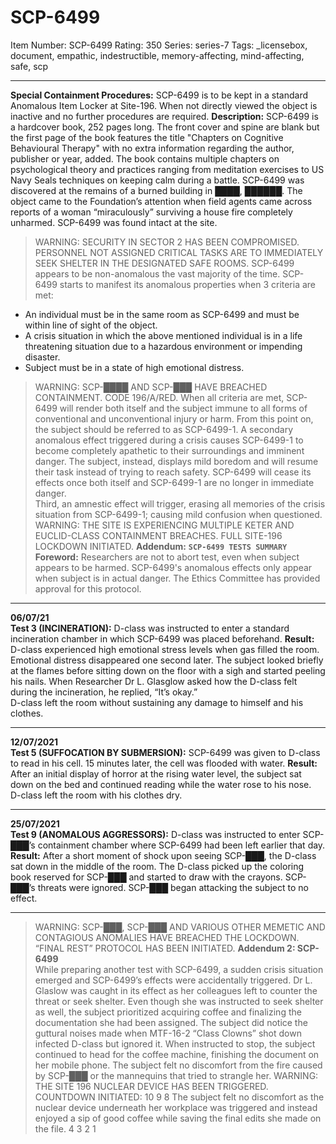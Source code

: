# SCP-6499
Item Number: SCP-6499
Rating: 350
Series: series-7
Tags: _licensebox, document, empathic, indestructible, memory-affecting, mind-affecting, safe, scp

---

**Special Containment Procedures:** SCP-6499 is to be kept in a standard Anomalous Item Locker at Site-196. When not directly viewed the object is inactive and no further procedures are required.
**Description:** SCP-6499 is a hardcover book, 252 pages long. The front cover and spine are blank but the first page of the book features the title "Chapters on Cognitive Behavioural Therapy" with no extra information regarding the author, publisher or year, added. The book contains multiple chapters on psychological theory and practices ranging from meditation exercises to US Navy Seals techniques on keeping calm during a battle.
SCP-6499 was discovered at the remains of a burned building in ████, ██████. The object came to the Foundation’s attention when field agents came across reports of a woman “miraculously” surviving a house fire completely unharmed. SCP-6499 was found intact at the site.
> WARNING: SECURITY IN SECTOR 2 HAS BEEN COMPROMISED. PERSONNEL NOT ASSIGNED CRITICAL TASKS ARE TO IMMEDIATELY SEEK SHELTER IN THE DESIGNATED SAFE ROOMS.
SCP-6499 appears to be non-anomalous the vast majority of the time. SCP-6499 starts to manifest its anomalous properties when 3 criteria are met:
  * An individual must be in the same room as SCP-6499 and must be within line of sight of the object.
  * A crisis situation in which the above mentioned individual is in a life threatening situation due to a hazardous environment or impending disaster.
  * Subject must be in a state of high emotional distress.

> WARNING: SCP-████ AND SCP-███ HAVE BREACHED CONTAINMENT. CODE 196/A/RED.
When all criteria are met, SCP-6499 will render both itself and the subject immune to all forms of conventional and unconventional injury or harm. From this point on, the subject should be referred to as SCP-6499-1.
A secondary anomalous effect triggered during a crisis causes SCP-6499-1 to become completely apathetic to their surroundings and imminent danger. The subject, instead, displays mild boredom and will resume their task instead of trying to reach safety.
SCP-6499 will cease its effects once both itself and SCP-6499-1 are no longer in immediate danger.  
Third, an amnestic effect will trigger, erasing all memories of the crisis situation from SCP-6499-1; causing mild confusion when questioned.
> WARNING: THE SITE IS EXPERIENCING MULTIPLE KETER AND EUCLID-CLASS CONTAINMENT BREACHES. FULL SITE-196 LOCKDOWN INITIATED.
**Addendum:**
**`SCP-6499 TESTS SUMMARY`**
**Foreword:** Researchers are not to abort test, even when subject appears to be harmed. SCP-6499's anomalous effects only appear when subject is in actual danger. The Ethics Committee has provided approval for this protocol.  

* * *
  
**06/07/21**  
**Test 3 (INCINERATION):** D-class was instructed to enter a standard incineration chamber in which SCP-6499 was placed beforehand.
**Result:** D-class experienced high emotional stress levels when gas filled the room. Emotional distress disappeared one second later. The subject looked briefly at the flames before sitting down on the floor with a sigh and started peeling his nails. When Researcher Dr L. Glasglow asked how the D-class felt during the incineration, he replied, “It’s okay.”  
D-class left the room without sustaining any damage to himself and his clothes.  

* * *
  
**12/07/2021**  
**Test 5 (SUFFOCATION BY SUBMERSION):** SCP-6499 was given to D-class to read in his cell. 15 minutes later, the cell was flooded with water.
**Result:** After an initial display of horror at the rising water level, the subject sat down on the bed and continued reading while the water rose to his nose.  
D-class left the room with his clothes dry.  

* * *
  
**25/07/2021**  
**Test 9 (ANOMALOUS AGGRESSORS):** D-class was instructed to enter SCP-███’s containment chamber where SCP-6499 had been left earlier that day.
**Result:** After a short moment of shock upon seeing SCP-███, the D-class sat down in the middle of the room. The D-class picked up the coloring book reserved for SCP-███ and started to draw with the crayons. SCP-███’s threats were ignored. SCP-███ began attacking the subject to no effect.  

* * *
> WARNING: SCP-███, SCP-███ AND VARIOUS OTHER MEMETIC AND CONTAGIOUS ANOMALIES HAVE BREACHED THE LOCKDOWN. “FINAL REST” PROTOCOL HAS BEEN INITIATED.
**Addendum 2: SCP-6499**  
While preparing another test with SCP-6499, a sudden crisis situation emerged and SCP-6499’s effects were accidentally triggered. Dr L. Glaslow was caught in its effect as her colleagues left to counter the threat or seek shelter. Even though she was instructed to seek shelter as well, the subject prioritized acquiring coffee and finalizing the documentation she had been assigned.
The subject did notice the guttural noises made when MTF-16-2 “Class Clowns” shot down infected D-class but ignored it. When instructed to stop, the subject continued to head for the coffee machine, finishing the document on her mobile phone. The subject felt no discomfort from the fire caused by SCP-███ or the mannequins that tried to strangle her.
> WARNING: THE SITE 196 NUCLEAR DEVICE HAS BEEN TRIGGERED.
> COUNTDOWN INITIATED:
> 10
> 9
> 8
The subject felt no discomfort as the nuclear device underneath her workplace was triggered and instead enjoyed a sip of good coffee while saving the final edits she made on the file.
> 4
> 3
> 2
> 1
